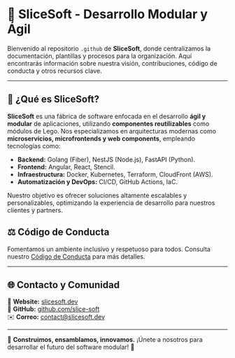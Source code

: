 # 🦔 SliceSoft - Desarrollo Modular y Ágil

Bienvenido al repositorio `.github` de **SliceSoft**, donde centralizamos la documentación, plantillas y procesos para la organización. Aquí encontrarás información sobre nuestra visión, contribuciones, código de conducta y otros recursos clave.

---

## 🚀 ¿Qué es SliceSoft?

**SliceSoft** es una fábrica de software enfocada en el desarrollo **ágil y modular** de aplicaciones, utilizando **componentes reutilizables** como módulos de Lego. Nos especializamos en arquitecturas modernas como **microservicios, microfrontends y web components**, empleando tecnologías como:

- **Backend:** Golang (Fiber), NestJS (Node.js), FastAPI (Python).
- **Frontend:** Angular, React, Stencil.
- **Infraestructura:** Docker, Kubernetes, Terraform, CloudFront (AWS).
- **Automatización y DevOps:** CI/CD, GitHub Actions, IaC.

Nuestro objetivo es ofrecer soluciones altamente escalables y personalizables, optimizando la experiencia de desarrollo para nuestros clientes y partners.

## ⚖️ Código de Conducta

Fomentamos un ambiente inclusivo y respetuoso para todos. Consulta nuestro [Código de Conducta](CODE_OF_CONDUCT.md) para más detalles.

---

## 🌐 Contacto y Comunidad

🔗 **Website:** [slicesoft.dev](https://slicesoft.dev)  
🐙 **GitHub:** [github.com/slice-soft](https://github.com/slice-soft)  
✉️ **Correo:** contact@slicesoft.dev

---

📢 **Construimos, ensamblamos, innovamos.** ¡Únete a nosotros para desarrollar el futuro del software modular! 🚀
